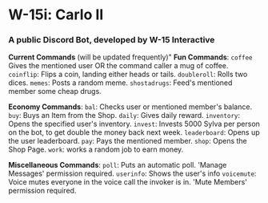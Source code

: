# W-15i: Carlo II

### A public Discord Bot, developed by W-15 Interactive

**Current Commands** (will be updated frequently)"
**Fun Commands**:
`coffee` Gives the mentioned user OR the command caller a mug of coffee.
`coinflip`: Flips a coin, landing either heads or tails.
`doubleroll`: Rolls two dices.
`memes`: Posts a random meme.
`shostadrugs`: Feed's mentioned member some cheap drugs.

**Economy Commands**:
`bal`: Checks user or mentioned member's balance.
`buy`: Buys an Item from the Shop.
`daily`: Gives daily reward.
`inventory`: Opens the specified user's inventory.
`invest`: Invests 5000 Sylva per person on the bot, to get double the money back next week.
`leaderboard`: Opens up the user leaderboard.
`pay`: Pays the mentioned member.
`shop`: Opens the Shop Page.
`work`: works a random job to earn money.

**Miscellaneous Commands**:
`poll`: Puts an automatic poll. 'Manage Messages' permission required.
`userinfo`: Shows the user's info
`voicemute`: Voice mutes everyone in the voice call the invoker is in. 'Mute Members' permission required.
